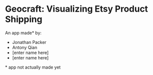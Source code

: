 Geocraft: Visualizing Etsy Product Shipping
===========================================

An app made\* by:
- Jonathan Packer
- Antony Qian
- [enter name here]
- [enter name here]

\* app not actually made yet
